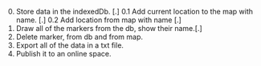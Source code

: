 0. Store data in the indexedDb. [.]
0.1 Add current location to the map with name. [.]
0.2 Add location from map with name [.]
1. Draw all of the markers from the db, show their name.[.]
2. Delete marker, from db and from map.
4. Export all of the data in a txt file.
5. Publish it to an online space.